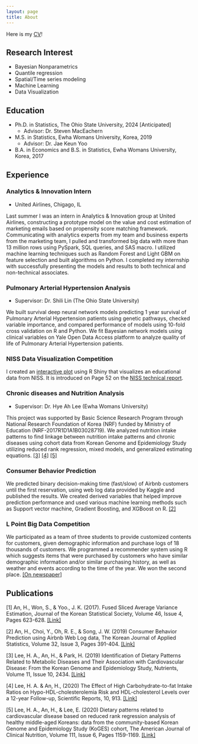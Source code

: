 ```yaml
---
layout: page
title: About
---
```


Here is my [CV](files/HyoinAn_OSU_CV_updated.pdf)!

## Research Interest
- Bayesian Nonparametrics
- Quantile regression
- Spatial/Time series modeling
- Machine Learning
- Data Visualization

## Education

* Ph.D. in Statistics, The Ohio State University, 2024 [Anticipated]
  - Advisor: Dr. Steven MacEachern
* M.S. in Statistics, Ewha Womans University, Korea, 2019
  - Advisor: Dr. Jae Keun Yoo
* B.A. in Economics and B.S. in Statistics, Ewha Womans University, Korea, 2017

## Experience

### Analytics & Innovation Intern
- United Airlines, Chigago, IL

Last summer I was an intern in Analytics & Innovation group at United Airlines, constructing a prototype model on the value and cost estimation of marketing emails based on propensity score matching framework. Communicating with analytics experts from my team and business experts from the marketing team, I pulled and transformed big data with more than 13 million rows using PySpark, SQL queries, and SAS macro. I utilized machine learning techniques such as Random Forest and Light GBM on feature selection and built algorithms on Python. I completed my internship with successfully presenting the models and results to both technical and non-technical associates.

### Pulmonary Arterial Hypertension Analysis
- Supervisor: Dr. Shili Lin (The Ohio State University)

We built survival deep neural network models predicting 1 year survival of Pulmonary Arterial Hypertension patients using genetic pathways, checked variable importance, and compared performance of models using 10-fold cross validation on R and Python. 
We fit Bayesian network models using clinical variables on Yale Open Data Access platform to analyze quality of life of Pulmonary Arterial Hypertension patients.

### NISS Data Visualization Competition

I created an [interactive plot](https://hyoinan.shinyapps.io/NISS_0104/) using R Shiny that visualizes an educational data from NISS. 
It is introduced on Page 52 on the [NISS technical report](https://www.niss.org/sites/default/files/Innovative%20Visualization%20Panel%20-%20Final%20Report.pdf).

### Chronic diseases and Nutrition Analysis
- Supervisor: Dr. Hye Ah Lee (Ewha Womans University)

This project was supported by Basic Science Research Program through National Research Foundation of Korea (NRF) funded by Ministry of Education (NRF-2017R1D1A1B03028719).
We analyzed nutrition intake patterns to find linkage between nutrition intake patterns and chronic diseases using cohort data from Korean Genome and Epidemiology Study utilizing reduced rank regression, mixed models, and generalized estimating equations. [[3]](https://www.mdpi.com/2072-6643/11/10/2434) [[4]](https://www.nature.com/articles/s41598-020-57931-w) [[5]](https://academic.oup.com/ajcn/article/111/6/1159/5825658?login=true)

### Consumer Behavior Prediction 

We predicted binary decision-making time (fast/slow) of Airbnb customers until the first reservation, using web log data provided by Kaggle and published the results. 
We created derived variables that helped improve prediction performance and used various machine learning methods such as Support vector machine, Gradient Boosting, and XGBoost on R. [[2]](https://www.koreascience.or.kr/article/JAKO201919341608325.page)

### L Point Big Data Competition

We participated as a team of three students to provide customized contents for customers, given demographic information and purchase logs of 18 thousands of customers. 
We programmed a recommender system using R which suggests items that were purchased by customers who have similar demographic information and/or similar purchasing history, as well as weather and events according to the time of the year. 
We won the second place. [[On newspaper]](https://m.etnews.com/20180228000084)


## Publications

[1] An, H., Won, S., & Yoo., J. K. (2017). Fused Sliced Average Variance Estimation, Journal of the Korean
Statistical Society, Volume 46, Issue 4, Pages 623-628. [[Link]](https://www.sciencedirect.com/science/article/pii/S1226319217300431?casa_token=T_W-lytb9rUAAAAA:XL5YiRclZCQDhwtVAom-GGIyoSz9nR7pstAsVGQcBjsz0IK94cFpyvyob6vuK4-XgSEYh9Jk79Y)

[2] An, H., Choi, Y., Oh, R. E., & Song, J. W. (2019) Consumer Behavior Prediction using Airbnb Web Log data, The Korean Journal of Applied Statistics, Volume 32, Issue 3, Pages 391-404. [[Link]](https://www.koreascience.or.kr/article/JAKO201919341608325.page)

[3] Lee, H. A., An, H., & Park, H. (2019) Identification of Dietary Patterns Related to Metabolic Diseases and Their Association with Cardiovascular Disease: From the Korean Genome and Epidemiology Study, Nutrients, Volume 11, Issue 10, 2434. [[Link]](https://www.mdpi.com/2072-6643/11/10/2434)

[4] Lee, H. A. & An, H., (2020) The Effect of High Carbohydrate-to-fat Intake Ratios on Hypo-HDL-cholesterolemia Risk and HDL-cholesterol Levels over a 12-year Follow-up, Scientific Reports, 10, 913. [[Link]](https://www.nature.com/articles/s41598-020-57931-w)

[5] Lee, H. A., An, H., & Lee, E. (2020) Dietary patterns related to cardiovascular disease based on reduced rank regression analysis of healthy middle-aged Koreans: data from the community-based Korean Genome and Epidemiology Study (KoGES) cohort, The American Journal of Clinical Nutrition, Volume 111, Issue 6, Pages 1159-1169. [[Link]](https://academic.oup.com/ajcn/article/111/6/1159/5825658?login=true)

